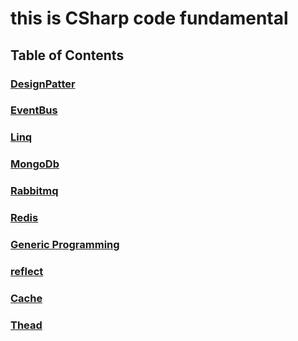 # this is CSharp code fundamental 
## Table of Contents


### [DesignPatter](http://localhost)
### [EventBus](http://localhost)
### [Linq](http://localhost)
### [MongoDb](http://localhost)
### [Rabbitmq](http://localhost)
### [Redis](http://localhost)
### [Generic Programming](http://localhost)
### [reflect](http://localhost)
### [Cache](http://localhost)
### [Thead](http://localhost)
